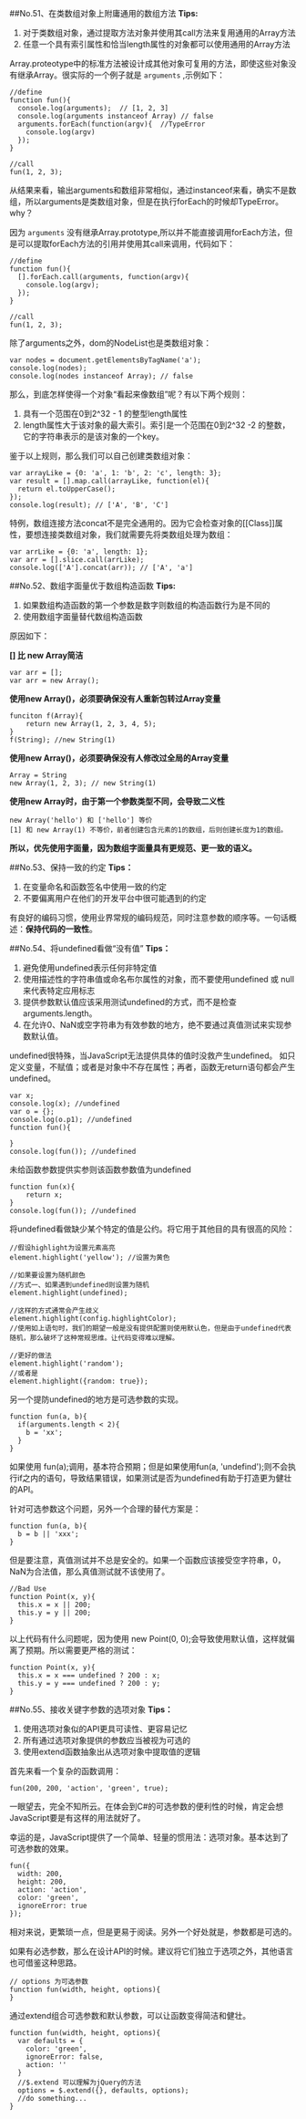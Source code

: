 ##No.51、在类数组对象上附庸通用的数组方法
**Tips:**

1. 对于类数组对象，通过提取方法对象并使用其call方法来复用通用的Array方法
2. 任意一个具有索引属性和恰当length属性的对象都可以使用通用的Array方法

Array.proteotype中的标准方法被设计成其他对象可复用的方法，即使这些对象没有继承Array。很实际的一个例子就是 ``arguments`` ,示例如下：

	//define
	function fun(){
	  console.log(arguments);  // [1, 2, 3]
	  console.log(arguments instanceof Array) // false
	  arguments.forEach(function(argv){  //TypeError
	    console.log(argv)
	  });
	}
	
	//call
	fun(1, 2, 3);

从结果来看，输出arguments和数组非常相似，通过instanceof来看，确实不是数组，所以arguments是类数组对象，但是在执行forEach的时候却TypeError。why？

因为 ``arguments`` 没有继承Array.prototype,所以并不能直接调用forEach方法，但是可以提取forEach方法的引用并使用其call来调用，代码如下：

	//define
	function fun(){
	  [].forEach.call(arguments, function(argv){
	    console.log(argv);
	  });
	}
	
	//call
	fun(1, 2, 3);

除了arguments之外，dom的NodeList也是类数组对象：

	var nodes = document.getElementsByTagName('a');
	console.log(nodes);
	console.log(nodes instanceof Array); // false

那么，到底怎样使得一个对象“看起来像数组”呢？有以下两个规则：

1. 具有一个范围在0到2^32 - 1 的整型length属性
2. length属性大于该对象的最大索引。索引是一个范围在0到2^32 -2 的整数，它的字符串表示的是该对象的一个key。

鉴于以上规则，那么我们可以自己创建类数组对象：

	var arrayLike = {0: 'a', 1: 'b', 2: 'c', length: 3};
	var result = [].map.call(arrayLike, function(el){
	  return el.toUpperCase();
	});
	console.log(result); // ['A', 'B', 'C']

特例，数组连接方法concat不是完全通用的。因为它会检查对象的[[Class]]属性，要想连接类数组对象，我们就需要先将类数组处理为数组：

	var arrLike = {0: 'a', length: 1};
	var arr = [].slice.call(arrLike);
	console.log(['A'].concat(arr)); // ['A', 'a']

##No.52、数组字面量优于数组构造函数
**Tips:**

1. 如果数组构造函数的第一个参数是数字则数组的构造函数行为是不同的
2. 使用数组字面量替代数组构造函数

原因如下：

**[] 比 new Array简洁**

	var arr = [];
	var arr = new Array();

**使用new Array()，必须要确保没有人重新包转过Array变量**

	funciton f(Array){
		return new Array(1, 2, 3, 4, 5);
	}
	f(String); //new String(1)

**使用new Array()，必须要确保没有人修改过全局的Array变量**

	Array = String
	new Array(1, 2, 3); // new String(1)

**使用new Array时，由于第一个参数类型不同，会导致二义性**

	new Array('hello') 和 ['hello'] 等价
	[1] 和 new Array(1) 不等价，前者创建包含元素的1的数组，后则创建长度为1的数组。

**所以，优先使用字面量，因为数组字面量具有更规范、更一致的语义。**

##No.53、保持一致的约定
**Tips：**

1. 在变量命名和函数签名中使用一致的约定
2. 不要偏离用户在他们的开发平台中很可能遇到的约定

有良好的编码习惯，使用业界常规的编码规范，同时注意参数的顺序等。一句话概述：**保持代码的一致性**。

##No.54、将undefined看做“没有值”
**Tips：**

1. 避免使用undefined表示任何非特定值
2. 使用描述性的字符串值或命名布尔属性的对象，而不要使用undefined 或 null来代表特定应用标志
3. 提供参数默认值应该采用测试undefined的方式，而不是检查arguments.length。
4. 在允许0、NaN或空字符串为有效参数的地方，绝不要通过真值测试来实现参数默认值。

undefined很特殊，当JavaScript无法提供具体的值时没救产生undefined。
如只定义变量，不赋值；或者是对象中不存在属性；再者，函数无return语句都会产生undefined。

	var x;
	console.log(x); //undefined
	var o = {};
	console.log(o.p1); //undefined
	function fun(){
	  
	}
	console.log(fun()); //undefined

未给函数参数提供实参则该函数参数值为undefined

	function fun(x){
		return x;
	}
	console.log(fun()); //undefined

将undefined看做缺少某个特定的值是公约。将它用于其他目的具有很高的风险：

	//假设highlight为设置元素高亮
	element.highlight('yellow'); //设置为黄色
	
	//如果要设置为随机颜色
	//方式一、如果遇到undefined则设置为随机
	element.highlight(undefined);
	
	//这样的方式通常会产生歧义
	element.highlight(config.highlightColor);
	//使用如上语句时，我们的期望一般是没有提供配置则使用默认色，但是由于undefined代表随机，那么破坏了这种常规思维。让代码变得难以理解。
	
	//更好的做法
	element.highlight('random');
	//或者是
	element.highlight({random: true});

另一个提防undefined的地方是可选参数的实现。

	function fun(a, b){
	  if(arguments.length < 2){
	    b = 'xx';
	  }
	}

如果使用 fun(a);调用，基本符合预期；但是如果使用fun(a, 'undefind');则不会执行if之内的语句，导致结果错误，如果测试是否为undefined有助于打造更为健壮的API。

针对可选参数这个问题，另外一个合理的替代方案是：

	function fun(a, b){
	  b = b || 'xxx';
	}

但是要注意，真值测试并不总是安全的。如果一个函数应该接受空字符串，0，NaN为合法值，那么真值测试就不该使用了。

	//Bad Use
	function Point(x, y){
	  this.x = x || 200;
	  this.y = y || 200;
	}

以上代码有什么问题呢，因为使用 new Point(0, 0);会导致使用默认值，这样就偏离了预期。所以需要更严格的测试：

	function Point(x, y){
	  this.x = x === undefined ? 200 : x;
	  this.y = y === undefined ? 200 : y;
	}

##No.55、接收关键字参数的选项对象
**Tips：**

1. 使用选项对象似的API更具可读性、更容易记忆
2. 所有通过选项对象提供的参数应当被视为可选的
3. 使用extend函数抽象出从选项对象中提取值的逻辑

首先来看一个复杂的函数调用：

	fun(200, 200, 'action', 'green', true);

一眼望去，完全不知所云。在体会到C#的可选参数的便利性的时候，肯定会想JavaScript要是有这样的用法就好了。

幸运的是，JavaScript提供了一个简单、轻量的惯用法：选项对象。基本达到了可选参数的效果。

	fun({
	  width: 200,
	  height: 200,
	  action: 'action',
	  color: 'green',
	  ignoreError: true
	});

相对来说，更繁琐一点，但是更易于阅读。另外一个好处就是，参数都是可选的。

如果有必选参数，那么在设计API的时候。建议将它们独立于选项之外，其他语言也可借鉴这种思路。

	// options 为可选参数
	function fun(width, height, options){
	}

通过extend组合可选参数和默认参数，可以让函数变得简洁和健壮。

	function fun(width, height, options){
	  var defaults = {
	    color: 'green',
	    ignoreError: false,
	    action: ''
	  }
	  //$.extend 可以理解为jQuery的方法
	  options = $.extend({}, defaults, options);
	  //do something...
	}